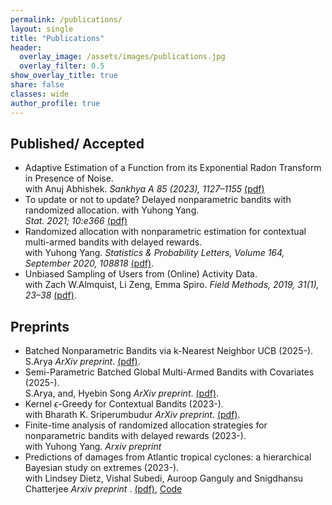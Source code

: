 ```yaml
---
permalink: /publications/
layout: single
title: "Publications"
header:
  overlay_image: /assets/images/publications.jpg
  overlay_filter: 0.5
show_overlay_title: true
share: false
classes: wide
author_profile: true  
---
```



Published/ Accepted
---------------

+  Adaptive Estimation of a Function from its Exponential Radon Transform in Presence of Noise.<br/> with Anuj Abhishek. _Sankhya A 85 (2023), 1127–1155_ <a href="/assets/pdf/SankhyaA_AA_SA.pdf" target="_blank">(pdf)</a> <br/>
+ To update or not to update? Delayed nonparametric bandits with randomized allocation. with Yuhong Yang.  <br /> _Stat. 2021; 10:e366_ 
 <a href="/assets/pdf/STAT_DelayedBandits_SakshiArya.pdf" target="_blank">(pdf)</a><br /> 
+ Randomized allocation with nonparametric estimation for contextual multi-armed bandits with delayed rewards.<br/>  with Yuhong Yang.  _Statistics & Probability Letters, Volume 164, September 2020, 108818_  <a href="/assets/pdf/SPLpaperpublished-main.pdf" target="_blank">(pdf)</a>. <br/>
+ Unbiased Sampling of Users from (Online) Activity Data. <br/> with Zach W.Almquist, Li Zeng, Emma Spiro. _Field Methods, 2019, 31(1), 23–38_  <a href="/assets/pdf/FieldMethods.pdf" target="_blank">(pdf)</a>. <br/>


Preprints
---------------

+ Batched Nonparametric Bandits via k-Nearest Neighbor UCB (2025-). <br/>S.Arya _ArXiv preprint_.
<a href="/assets/pdf/BaNkUCB.pdf" target="_blank">(pdf)</a>. <br/>
+ Semi-Parametric Batched Global Multi-Armed Bandits with Covariates (2025-). <br/>S.Arya, and, Hyebin Song _ArXiv preprint_.
<a href="/assets/pdf/SIRBandits.pdf" target="_blank">(pdf)</a>. <br/>
+  Kernel $\epsilon$-Greedy for Contextual Bandits (2023-). <br/> with Bharath K. Sriperumbudur  _ArXiv preprint_.
<a href="/assets/pdf/kernel_eps_greedy.pdf" target="_blank">(pdf)</a>. <br/>
+ Finite-time analysis of randomized allocation strategies for nonparametric bandits with delayed rewards (2023-). <br/>  with Yuhong Yang. _Arxiv preprint_ 
+ Predictions of damages from Atlantic tropical cyclones: a hierarchical Bayesian study on extremes (2023-). <br/>  with Lindsey Dietz, Vishal Subedi, Auroop Ganguly and Snigdhansu Chatterjee  _Arxiv preprint_ . <a href="/assets/pdf/bayesstorms.pdf" target="_blank">(pdf)</a>, [Code](https://github.com/sakshiarya/Tropical_Hurricane_Damages_Bayesian) <br/>


<!-- Ongoing work
---------------

+ Bhattacharjee, S., Li, B., Xue, L. (2023-). Causal inference on distributional data with continuous treatments.
+ Arya, S., Bhattacharjee, S., and Sriperambudur, B. (2023-). Index models for contextual bandit problems.
+ Zhang, Q. and Bhattacharjee, S. (2023-). Geodesic set distribution regression. -->


<!-- Software
---------------

+ fdapace: Functional Data Analysis and Empirical Dynamics- 2019 -- present  [(R package)](https://cran.r-project.org/web/packages/fdapace/index.html)<br/>
_Contributing author_ <a href="/assets/images/fdapace_download.png" target="_blank"></a> <br/>
+ frechet: Statistical Analysis for Random Objects and Non-Euclidean Data- 2019 -- present  
[(R package)](https://cran.r-project.org/web/packages/frechet/index.html)<br/>
_Contributing author_ <a href="/assets/images/frechet_download.png" target="_blank"></a> <br/>
+ fdaconcur: Concurrent Regression and History Index Models for Functional Data- 2021 -- present  
[(R package)](https://cran.r-project.org/web/packages/fdaconcur/index.html)<br/>
_Creator, maintainer, and contributing author_ <a href="/assets/images/fdaconcur_download.png" target="_blank"></a> <br/>
+  SDRReg: Dimension Reduction and Regression Methods for High-dimensional and Complex (Non-Euclidean) Data- 2023 -- present  
[(R package, Test version)](https://github.com/tyy20/SDRReg)<br/>
_Creator, maintainer, and contributing author_ <br/> -->
